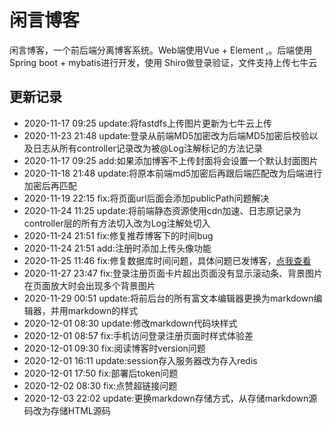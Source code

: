 # 闲言博客
闲言博客，一个前后端分离博客系统。Web端使用Vue + Element ,。后端使用Spring boot + mybatis进行开发，使用 Shiro做登录验证，文件支持上传七牛云
## 更新记录
- 2020-11-17 09:25 update:将fastdfs上传图片更新为七牛云上传
- 2020-11-23 21:48 update:登录从前端MD5加密改为后端MD5加密后校验以及日志从所有controller记录改为被@Log注解标记的方法记录
- 2020-11-17 09:25 add:如果添加博客不上传封面将会设置一个默认封面图片
- 2020-11-18 21:48 update:将原本前端md5加密后再跟后端匹配改为后端进行加密后再匹配
- 2020-11-19 22:15 fix:将页面url后面会添加publicPath问题解决
- 2020-11-24 11:25 update:将前端静态资源使用cdn加速、日志原记录为controller层的所有方法切入改为Log注解处切入
- 2020-11-24 21:51 fix:修复推荐博客下的时间bug
- 2020-11-24 21:51 add:注册时添加上传头像功能
- 2020-11-25 11:46 fix:修复数据库时间问题，具体问题已发博客，[点我查看](http://oopsw.top:1001/info/1331436834413211648)
- 2020-11-27 23:47 fix:登录注册页面卡片超出页面没有显示滚动条、背景图片在页面放大时会出现多个背景图片
- 2020-11-29 00:51 update:将前后台的所有富文本编辑器更换为markdown编辑器，并用markdown的样式
- 2020-12-01 08:30 update:修改markdown代码块样式
- 2020-12-01 08:57 fix:手机访问登录注册页面时样式体验差
- 2020-12-01 09:30 fix:阅读博客时version问题
- 2020-12-01 16:11 update:session存入服务器改为存入redis
- 2020-12-01 17:50 fix:部署后token问题
- 2020-12-02 08:30 fix:点赞超链接问题
- 2020-12-03 22:02 update:更换markdown存储方式，从存储markdown源码改为存储HTML源码

